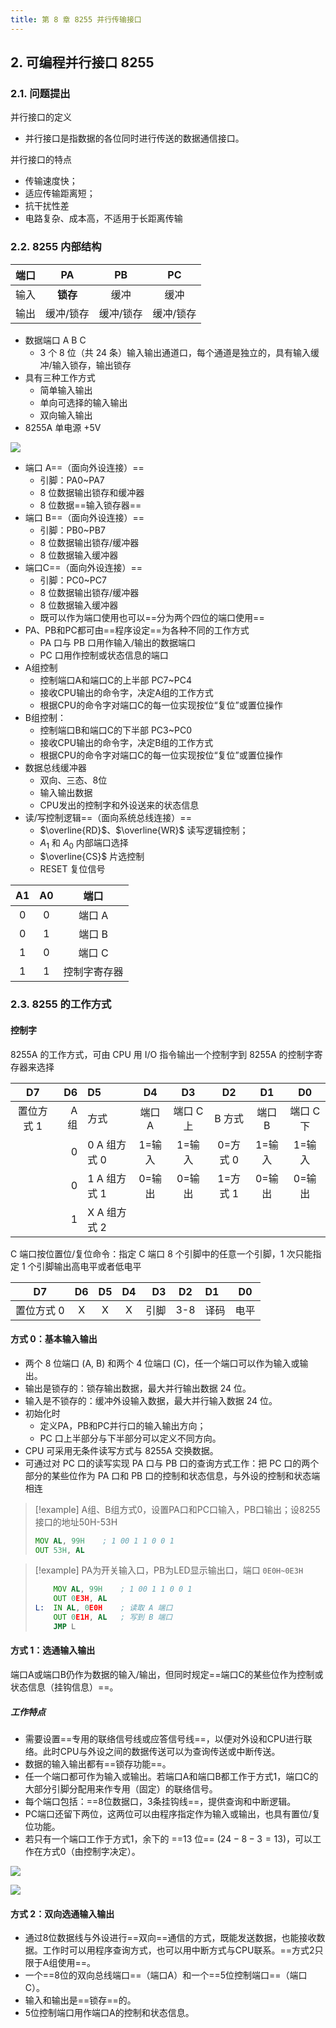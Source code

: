 ```yaml
---
title: 第 8 章 8255 并行传输接口
---
```


## 2. 可编程并行接口 8255

### 2.1. 问题提出

并行接口的定义

- 并行接口是指数据的各位同时进行传送的数据通信接口。

并行接口的特点

- 传输速度快；
- 适应传输距离短；
- 抗干扰性差
- 电路复杂、成本高，不适用于长距离传输

### 2.2. 8255 内部结构

    
| 端口 |    PA     |    PB     |    PC     |
|:----:|:---------:|:---------:|:---------:|
| 输入 |   **锁存**    |   缓冲    |   缓冲    |
| 输出 | 缓冲/锁存 | 缓冲/锁存 | 缓冲/锁存 |

- 数据端口 A B C
    - 3 个 8 位（共 24 条）输入输出通道口，每个通道是独立的，具有输入缓冲/输入锁存，输出锁存
- 具有三种工作方式
    - 简单输入输出
    - 单向可选择的输入输出
    - 双向输入输出
- 8255A 单电源 +5V

![](./wj8086/08/wj0808.png)

- 端口 A==（面向外设连接）==
    - 引脚：PA0~PA7
    - 8 位数据输出锁存和缓冲器
    - 8 位数据==输入锁存器==
- 端口 B==（面向外设连接）==
    - 引脚：PB0~PB7
    - 8 位数据输出锁存/缓冲器
    - 8 位数据输入缓冲器
- 端口C==（面向外设连接）==
    - 引脚：PC0~PC7
    - 8 位数据输出锁存/缓冲器
    - 8 位数据输入缓冲器
    - 既可以作为端口使用也可以==分为两个四位的端口使用==
- PA、PB和PC都可由==程序设定==为各种不同的工作方式
    - PA 口与 PB 口用作输入/输出的数据端口
    - PC 口用作控制或状态信息的端口
- A组控制
    - 控制端口A和端口C的上半部 PC7~PC4
    - 接收CPU输出的命令字，决定A组的工作方式
    - 根据CPU的命令字对端口C的每一位实现按位“复位”或置位操作
- B组控制：
    - 控制端口B和端口C的下半部 PC3~PC0
    - 接收CPU输出的命令字，决定B组的工作方式
    - 根据CPU的命令字对端口C的每一位实现按位“复位”或置位操作
- 数据总线缓冲器
    - 双向、三态、8位
    - 输入输出数据
    - CPU发出的控制字和外设送来的状态信息
- 读/写控制逻辑==（面向系统总线连接）==
    - $\overline{RD}$、$\overline{WR}$ 读写逻辑控制；
    - $A_1$ 和 $A_0$ 内部端口选择
    - $\overline{CS}$ 片选控制
    - RESET 复位信号

| A1  | A0  |     端口     |
|:---:|:---:|:------------:|
|  0  |  0  |    端口 A    |
|  0  |  1  |    端口 B    |
|  1  |  0  |    端口 C    |
|  1  |  1  | 控制字寄存器 |

### 2.3. 8255 的工作方式

#### 控制字

8255A 的工作方式，可由 CPU 用 I/O 指令输出一个控制字到 8255A 的控制字寄存器来选择

|    D7    |   D6 | D5           |   D4   |    D3     |    D2    |   D1   |    D0     |
|:--------:| ----:|:------------ |:------:|:---------:|:--------:|:------:|:---------:|
| 置位方式 1 | A 组 | 方式         | 端口 A | 端口 C 上 |  B 方式  | 端口 B | 端口 C 下 |
|          |    0 | 0 A 组方式 0 | 1=输入 |  1=输入   | 0=方式 0 | 1=输入 |  1=输入   |
|          |    0 | 1 A 组方式 1 | 0=输出 |  0=输出   | 1=方式 1 | 0=输出 |  0=输出   |
|          |    1 | X A 组方式 2 |        |           |          |        |           |

C 端口按位置位/复位命令：指定 C 端口 8 个引脚中的任意一个引脚，1 次只能指定 1 个引脚输出高电平或者低电平

|     D7     | D6  | D5  | D4  |   D3 | D2  | D1   |  D0  |
|:----------:|:---:|:---:|:---:| ----:|:---:|:---- |:----:|
| 置位方式 0 |  X  |  X  |  X  | 引脚 | 3-8 | 译码 | 电平 |

#### 方式 0：基本输入输出

- 两个 8 位端口 (A, B) 和两个 4 位端口 (C)，任一个端口可以作为输入或输出。
- 输出是锁存的：锁存输出数据，最大并行输出数据 24 位。
- 输入是不锁存的：缓冲外设输入数据，最大并行输入数据 24 位。
- 初始化时
    - 定义PA，PB和PC并行口的输入输出方向；
    - PC 口上半部分与下半部分可以定义不同方向。
- CPU 可采用无条件读写方式与 8255A 交换数据。
- 可通过对 PC 口的读写实现 PA 口与 PB 口的查询方式工作：把 PC 口的两个部分的某些位作为 PA 口和 PB 口的控制和状态信息，与外设的控制和状态端相连

> [!example]
> A组、B组方式0，设置PA口和PC口输入，PB口输出；设8255接口的地址50H-53H
> 
> ~~~asm
> MOV AL, 99H    ; 1 00 1 1 0 0 1
> OUT 53H, AL
> ~~~

> [!example]
> PA为开关输入口，PB为LED显示输出口，端口 `0E0H~0E3H`
> 
> ~~~asm
>     MOV AL, 99H    ; 1 00 1 1 0 0 1
>     OUT 0E3H, AL
> L:  IN AL, 0E0H    ; 读取 A 端口
>     OUT 0E1H, AL   ; 写到 B 端口
>     JMP L
> ~~~

#### 方式 1：选通输入输出

端口A或端口B仍作为数据的输入/输出，但同时规定==端口C的某些位作为控制或状态信息（挂钩信息）==。

##### 工作特点

- 需要设置==专用的联络信号线或应答信号线==，以便对外设和CPU进行联络。此时CPU与外设之间的数据传送可以为查询传送或中断传送。
- 数据的输入输出都有==锁存功能==。
- 任一个端口都可作为输入或输出。若端口A和端口B都工作于方式1，端口C的大部分引脚分配用来作专用（固定）的联络信号。
- 每个端口包括：==8位数据口，3条挂钩线==，提供查询和中断逻辑。
- PC端口还留下两位，这两位可以由程序指定作为输入或输出，也具有置位/复位功能。
- 若只有一个端口工作于方式1，余下的 ==13 位== ($24-8-3=13$)，可以工作在方式0（由控制字决定）。

![](./wj8086/08/wj0809.png)

![](./wj8086/08/wj0810.png)

#### 方式 2：双向选通输入输出

- 通过8位数据线与外设进行==双向==通信的方式，既能发送数据，也能接收数据。工作时可以用程序查询方式，也可以用中断方式与CPU联系。==方式2只限于A组使用==。
- 一个==8位的双向总线端口==（端口A）和一个==5位控制端口==（端口C）。
- 输入和输出是==锁存==的。
- 5位控制端口用作端口A的控制和状态信息。

